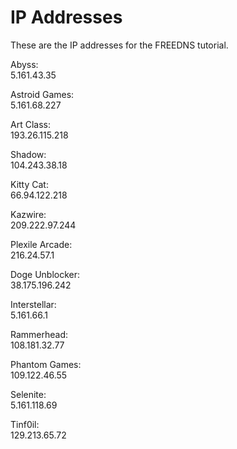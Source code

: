 # IP Addresses
These are the IP addresses for the FREEDNS tutorial. <br>

Abyss: <br>
5.161.43.35 <br>

Astroid	Games: <br>
5.161.68.227 <br>

Art Class: <br>
193.26.115.218 <br>

Shadow: <br>
104.243.38.18 <br>

Kitty Cat: <br>
66.94.122.218 <br>

Kazwire: <br>
209.222.97.244 <br>

Plexile Arcade: <br>
216.24.57.1 <br>

Doge Unblocker: <br>
38.175.196.242 <br>

Interstellar: <br>
5.161.66.1 <br>

Rammerhead: <br>
108.181.32.77 <br>

Phantom Games: <br>
109.122.46.55 <br>

Selenite: <br>
5.161.118.69 <br>

Tinf0il: <br>
129.213.65.72 <br>

